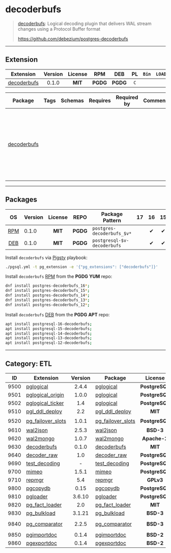# decoderbufs


> [decoderbufs](https://github.com/debezium/postgres-decoderbufs): Logical decoding plugin that delivers WAL stream changes using a Protocol Buffer format
>
> https://github.com/debezium/postgres-decoderbufs


-------


## Extension


| Extension | Version | License | RPM | DEB | PL | `Bin` | `LOAD` | `DYLIB` | `DDL` | `TRUST` | `RELOC` |
|-----------|:-------:|:-------:|:---:|:---:|:--:|:-----:|:------:|:-------:|:-----:|:-------:|:-------:|
| [decoderbufs](https://github.com/debezium/postgres-decoderbufs) | 0.1.0 | **<span class="tcblue">MIT</span>** | **<span class="tccyan">PGDG</span>** | **<span class="tccyan">PGDG</span>** | `C` |  |  | <span class="tcblue">✔</span> | <span class="tcwarn">✘</span> | <span class="tcwarn">✘</span> |  |



| Package | Tags | Schemas | Requires | Required by | Comment | Description |
|---------|------|---------|----------|-------------|:-------:|-------------|
| [decoderbufs](/decoderbufs) |  |  |  |  |  | Logical decoding plugin that delivers WAL stream changes using a Protocol Buffer format |





-----------


## Packages


| OS | Version | License | REPO | Package Pattern | 17 | 16 | 15 | 14 | 13 | 12 | Dependency |
|:--:|---------|:-------:|:----:|-----------------|:--:|:--:|:--:|:--:|:--:|:--:|------------|
| [RPM](/rpm) | 0.1.0 | **<span class="tcblue">MIT</span>** | **<span class="tccyan">PGDG</span>** | `postgres-decoderbufs_$v*` |  | <span class="tcblue">✔</span> | <span class="tcblue">✔</span> | <span class="tcblue">✔</span> | <span class="tcblue">✔</span> | <span class="tcblue">✔</span> |  |
| [DEB](/deb) | 0.1.0 | **<span class="tcblue">MIT</span>** | **<span class="tccyan">PGDG</span>** | `postgresql-$v-decoderbufs` |  | <span class="tcblue">✔</span> | <span class="tcblue">✔</span> | <span class="tcblue">✔</span> | <span class="tcblue">✔</span> | <span class="tcblue">✔</span> |  |



Install `decoderbufs` via [Pigsty](https://pigsty.cc/docs/pgext/usage/install/) playbook:

```bash
./pgsql.yml -t pg_extension -e '{"pg_extensions": ["decoderbufs"]}'
```


Install `decoderbufs` [RPM](/rpm) from the **<span class="tccyan">PGDG</span>** **YUM** repo:

```bash
dnf install postgres-decoderbufs_16*;
dnf install postgres-decoderbufs_15*;
dnf install postgres-decoderbufs_14*;
dnf install postgres-decoderbufs_13*;
dnf install postgres-decoderbufs_12*;
```


Install `decoderbufs` [DEB](/deb) from the **<span class="tccyan">PGDG</span>** **APT** repo:

```bash
apt install postgresql-16-decoderbufs;
apt install postgresql-15-decoderbufs;
apt install postgresql-14-decoderbufs;
apt install postgresql-13-decoderbufs;
apt install postgresql-12-decoderbufs;
```


-----------


## Category: ETL


| ID | Extension | Version | Package | License | RPM | DEB | PL | Tags | Schemas | Requires | `LOAD` | `DYLIB` | `DDL` | `TRUST` | `RELOC` |
|:--:|-----------|:-------:|---------|:-------:|:---:|:---:|:--:|------|---------|----------|:------:|:-------:|:-----:|:-------:|:-------:|
| 9500 | [pglogical](/pglogical) | 2.4.4 | [pglogical](/pglogical) | **<span class="tcblue">PostgreSQL</span>** | **<span class="tccyan">PGDG</span>** | **<span class="tccyan">PGDG</span>** |  |  | `pglogical` |  |  | <span class="tcblue">✔</span> | <span class="tcblue">✔</span> | <span class="tcwarn">✘</span> | <span class="tcwarn">✘</span> |
| 9501 | [pglogical_origin](/pglogical_origin) | 1.0.0 | [pglogical](/pglogical_origin) | **<span class="tcblue">PostgreSQL</span>** | **<span class="tccyan">PGDG</span>** | **<span class="tccyan">PGDG</span>** |  |  | `pglogical_origin` |  |  | <span class="tcblue">✔</span> | <span class="tcblue">✔</span> | <span class="tcwarn">✘</span> | <span class="tcwarn">✘</span> |
| 9502 | [pglogical_ticker](/pglogical_ticker) | 1.4 | [pglogical](/pglogical_ticker) | **<span class="tcblue">PostgreSQL</span>** |  | **<span class="tccyan">PGDG</span>** |  |  | `pglogical_ticker` | [`pglogical`](pglogical) |  | <span class="tcblue">✔</span> | <span class="tcblue">✔</span> | <span class="tcwarn">✘</span> | <span class="tcwarn">✘</span> |
| 9510 | [pgl_ddl_deploy](/pgl_ddl_deploy) | 2.2 | [pgl_ddl_deploy](/pgl_ddl_deploy) | **<span class="tcblue">MIT</span>** | **<span class="tccyan">PGDG</span>** | **<span class="tccyan">PGDG</span>** |  |  | `pgl_ddl_deploy` | [`pglogical`](pglogical) |  | <span class="tcblue">✔</span> | <span class="tcblue">✔</span> | <span class="tcwarn">✘</span> |  |
| 9520 | [pg_failover_slots](/pg_failover_slots) | 1.0.1 | [pg_failover_slots](/pg_failover_slots) | **<span class="tcblue">PostgreSQL</span>** | **<span class="tcwarn">PIGSTY</span>** | **<span class="tcwarn">PIGSTY</span>** | `C` | `nil-lic` |  |  | <span class="tcred">❗</span> | <span class="tcblue">✔</span> | <span class="tcblue">✔</span> |  | <span class="tcblue">✔</span> |
| 9610 | [wal2json](/wal2json) | 2.5.3 | [wal2json](/wal2json) | **<span class="tcblue">BSD-3</span>** | **<span class="tccyan">PGDG</span>** | **<span class="tccyan">PGDG</span>** | `C` |  |  |  |  | <span class="tcblue">✔</span> | <span class="tcwarn">✘</span> | <span class="tcwarn">✘</span> |  |
| 9620 | [wal2mongo](/wal2mongo) | 1.0.7 | [wal2mongo](/wal2mongo) | **<span class="tccyan">Apache-2</span>** | **<span class="tcwarn">PIGSTY</span>** | **<span class="tcwarn">PIGSTY</span>** | `C` |  |  |  |  | <span class="tcblue">✔</span> | <span class="tcwarn">✘</span> | <span class="tcwarn">✘</span> |  |
| 9630 | [decoderbufs](/decoderbufs) | 0.1.0 | [decoderbufs](/decoderbufs) | **<span class="tcblue">MIT</span>** | **<span class="tccyan">PGDG</span>** | **<span class="tccyan">PGDG</span>** | `C` |  |  |  |  | <span class="tcblue">✔</span> | <span class="tcwarn">✘</span> | <span class="tcwarn">✘</span> |  |
| 9640 | [decoder_raw](/decoder_raw) | 1.0 | [decoder_raw](/decoder_raw) | **<span class="tcblue">PostgreSQL</span>** | **<span class="tcwarn">PIGSTY</span>** | **<span class="tcwarn">PIGSTY</span>** | `C` |  |  |  |  | <span class="tcblue">✔</span> | <span class="tcwarn">✘</span> |  | <span class="tcwarn">✘</span> |
| 9690 | [test_decoding](/test_decoding) | - | [test_decoding](/test_decoding) | **<span class="tcblue">PostgreSQL</span>** | **<span class="tcblue">CONTRIB</span>** | **<span class="tcblue">CONTRIB</span>** | `C` |  |  |  |  | <span class="tcblue">✔</span> | <span class="tcwarn">✘</span> | <span class="tcwarn">✘</span> |  |
| 9700 | [mimeo](/mimeo) | 1.5.1 | [mimeo](/mimeo) | **<span class="tcblue">PostgreSQL</span>** | **<span class="tcwarn">PIGSTY</span>** | **<span class="tccyan">PGDG</span>** | `SQL` |  |  | [`dblink`](dblink) |  | <span class="tcwarn">✘</span> | <span class="tcblue">✔</span> | <span class="tcwarn">✘</span> | <span class="tcwarn">✘</span> |
| 9710 | [repmgr](/repmgr) | 5.4 | [repmgr](/repmgr) | **<span class="tcwarn">GPLv3</span>** | **<span class="tccyan">PGDG</span>** | **<span class="tccyan">PGDG</span>** |  | `not-used` |  |  |  | <span class="tcblue">✔</span> | <span class="tcblue">✔</span> | <span class="tcwarn">✘</span> |  |
| 9800 | [pgcopydb](/pgcopydb) | 0.15 | [pgcopydb](/pgcopydb) | **<span class="tcblue">PostgreSQL</span>** | **<span class="tccyan">PGDG</span>** | **<span class="tcwarn">PIGSTY</span>** | `C` |  |  |  |  | <span class="tcwarn">✘</span> | <span class="tcwarn">✘</span> | <span class="tcwarn">✘</span> |  |
| 9810 | [pgloader](/pgloader) | 3.6.10 | [pgloader](/pgloader) | **<span class="tcblue">PostgreSQL</span>** | **<span class="tccyan">PGDG</span>** | **<span class="tccyan">PGDG</span>** | `Lisp` |  |  |  |  | <span class="tcwarn">✘</span> | <span class="tcwarn">✘</span> | <span class="tcwarn">✘</span> |  |
| 9820 | [pg_fact_loader](/pg_fact_loader) | 2.0 | [pg_fact_loader](/pg_fact_loader) | **<span class="tcblue">MIT</span>** | **<span class="tccyan">PGDG</span>** | **<span class="tccyan">PGDG</span>** |  |  | `fact_loader` |  |  | <span class="tcblue">✔</span> | <span class="tcblue">✔</span> | <span class="tcwarn">✘</span> |  |
| 9830 | [pg_bulkload](/pg_bulkload) | 3.1.21 | [pg_bulkload](/pg_bulkload) | **<span class="tcblue">BSD-3</span>** | **<span class="tccyan">PGDG</span>** | **<span class="tcwarn">PIGSTY</span>** |  |  |  |  |  | <span class="tcblue">✔</span> | <span class="tcblue">✔</span> | <span class="tcwarn">✘</span> | <span class="tcwarn">✘</span> |
| 9840 | [pg_comparator](/pg_comparator) | 2.2.5 | [pg_comparator](/pg_comparator) | **<span class="tcblue">BSD-3</span>** | **<span class="tccyan">PGDG</span>** |  | `C` | `bin`, `archived` |  |  |  | <span class="tcblue">✔</span> | <span class="tcwarn">✘</span> | <span class="tcwarn">✘</span> |  |
| 9850 | [pgimportdoc](/pgimportdoc) | 0.1.4 | [pgimportdoc](/pgimportdoc) | **<span class="tcblue">BSD-2</span>** | **<span class="tccyan">PGDG</span>** |  | `C` |  |  |  |  | <span class="tcblue">✔</span> | <span class="tcwarn">✘</span> | <span class="tcwarn">✘</span> |  |
| 9860 | [pgexportdoc](/pgexportdoc) | 0.1.4 | [pgexportdoc](/pgexportdoc) | **<span class="tcblue">BSD-2</span>** | **<span class="tccyan">PGDG</span>** |  | `C` |  |  |  |  | <span class="tcblue">✔</span> | <span class="tcwarn">✘</span> | <span class="tcwarn">✘</span> |  |



